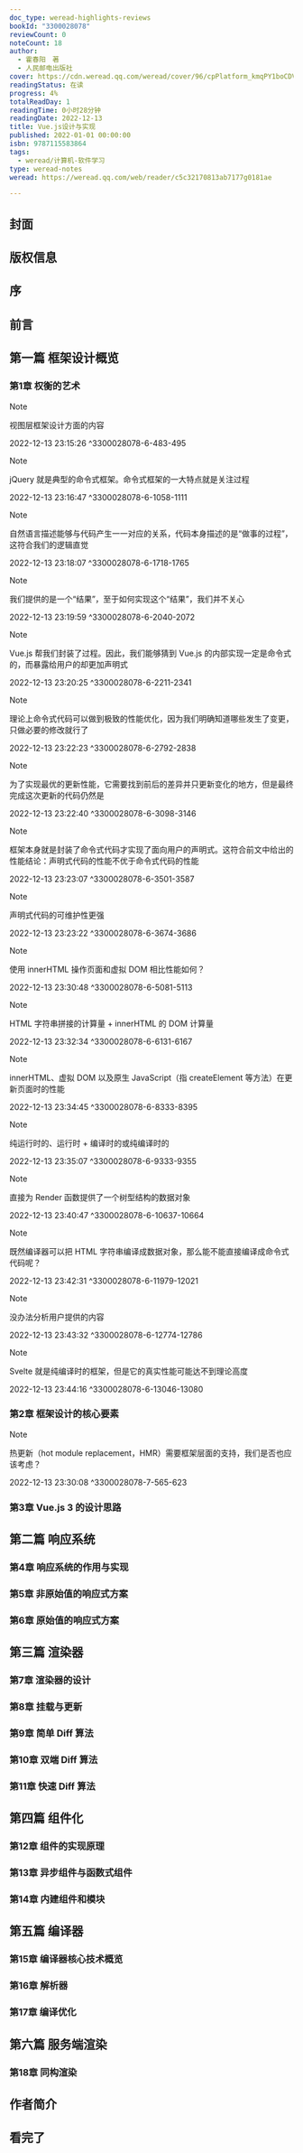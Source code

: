 ```yaml
---
doc_type: weread-highlights-reviews
bookId: "3300028078"
reviewCount: 0
noteCount: 18
author:
  - 霍春阳　著
  - 人民邮电出版社
cover: https://cdn.weread.qq.com/weread/cover/96/cpPlatform_kmqPY1boCDVyMxq2AvPdCY/t7_cpPlatform_kmqPY1boCDVyMxq2AvPdCY.jpg
readingStatus: 在读
progress: 4%
totalReadDay: 1
readingTime: 0小时28分钟
readingDate: 2022-12-13
title: Vue.js设计与实现
published: 2022-01-01 00:00:00
isbn: 9787115583864
tags:
  - weread/计算机-软件学习
type: weread-notes
weread: https://weread.qq.com/web/reader/c5c32170813ab7177g0181ae

---
```



## 封面

## 版权信息

## 序

## 前言

## 第一篇 框架设计概览

### 第1章 权衡的艺术

> [!NOTE] 
> 视图层框架设计方面的内容
> 
> 2022-12-13 23:15:26 ^3300028078-6-483-495

> [!NOTE] 
> jQuery 就是典型的命令式框架。命令式框架的一大特点就是关注过程
> 
> 2022-12-13 23:16:47 ^3300028078-6-1058-1111

> [!NOTE] 
> 自然语言描述能够与代码产生一一对应的关系，代码本身描述的是“做事的过程”，这符合我们的逻辑直觉
> 
> 2022-12-13 23:18:07 ^3300028078-6-1718-1765

> [!NOTE] 
> 我们提供的是一个“结果”，至于如何实现这个“结果”，我们并不关心
> 
> 2022-12-13 23:19:59 ^3300028078-6-2040-2072

> [!NOTE] 
> Vue.js 帮我们封装了过程。因此，我们能够猜到 Vue.js 的内部实现一定是命令式的，而暴露给用户的却更加声明式
> 
> 2022-12-13 23:20:25 ^3300028078-6-2211-2341

> [!NOTE] 
> 理论上命令式代码可以做到极致的性能优化，因为我们明确知道哪些发生了变更，只做必要的修改就行了
> 
> 2022-12-13 23:22:23 ^3300028078-6-2792-2838

> [!NOTE] 
> 为了实现最优的更新性能，它需要找到前后的差异并只更新变化的地方，但是最终完成这次更新的代码仍然是
> 
> 2022-12-13 23:22:40 ^3300028078-6-3098-3146

> [!NOTE] 
> 框架本身就是封装了命令式代码才实现了面向用户的声明式。这符合前文中给出的性能结论：声明式代码的性能不优于命令式代码的性能
> 
> 2022-12-13 23:23:07 ^3300028078-6-3501-3587

> [!NOTE] 
> 声明式代码的可维护性更强
> 
> 2022-12-13 23:23:22 ^3300028078-6-3674-3686

> [!NOTE] 
> 使用 innerHTML 操作页面和虚拟 DOM 相比性能如何？
> 
> 2022-12-13 23:30:48 ^3300028078-6-5081-5113

> [!NOTE] 
> HTML 字符串拼接的计算量 + innerHTML 的 DOM 计算量
> 
> 2022-12-13 23:32:34 ^3300028078-6-6131-6167

> [!NOTE] 
> innerHTML、虚拟 DOM 以及原生 JavaScript（指 createElement 等方法）在更新页面时的性能
> 
> 2022-12-13 23:34:45 ^3300028078-6-8333-8395

> [!NOTE] 
> 纯运行时的、运行时 + 编译时的或纯编译时的
> 
> 2022-12-13 23:35:07 ^3300028078-6-9333-9355

> [!NOTE] 
> 直接为 Render 函数提供了一个树型结构的数据对象
> 
> 2022-12-13 23:40:47 ^3300028078-6-10637-10664

> [!NOTE] 
> 既然编译器可以把 HTML 字符串编译成数据对象，那么能不能直接编译成命令式代码呢？
> 
> 2022-12-13 23:42:31 ^3300028078-6-11979-12021

> [!NOTE] 
> 没办法分析用户提供的内容
> 
> 2022-12-13 23:43:32 ^3300028078-6-12774-12786

> [!NOTE] 
> Svelte 就是纯编译时的框架，但是它的真实性能可能达不到理论高度
> 
> 2022-12-13 23:44:16 ^3300028078-6-13046-13080

### 第2章 框架设计的核心要素

> [!NOTE] 
> 热更新（hot module replacement，HMR）需要框架层面的支持，我们是否也应该考虑？
> 
> 2022-12-13 23:30:08 ^3300028078-7-565-623

### 第3章 Vue.js 3 的设计思路

## 第二篇 响应系统

### 第4章 响应系统的作用与实现

### 第5章 非原始值的响应式方案

### 第6章 原始值的响应式方案

## 第三篇 渲染器

### 第7章 渲染器的设计

### 第8章 挂载与更新

### 第9章 简单 Diff 算法

### 第10章 双端 Diff 算法

### 第11章 快速 Diff 算法

## 第四篇 组件化

### 第12章 组件的实现原理

### 第13章 异步组件与函数式组件

### 第14章 内建组件和模块

## 第五篇 编译器

### 第15章 编译器核心技术概览

### 第16章 解析器

### 第17章 编译优化

## 第六篇 服务端渲染

### 第18章 同构渲染

## 作者简介

## 看完了

